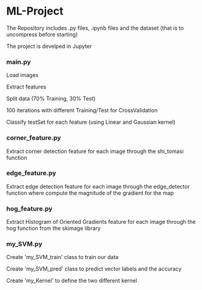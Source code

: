 # ML-Project

The Repository includes .py files, .ipynb files and the dataset (that is to uncompress before starting)

The project is develped in Jupyter



### main.py

Load images

Extract features 

Split data (70% Training, 30% Test)

100 iterations with different Training/Test for CrossValidation 

Classify testSet for each feature (using Linear and Gaussian kernel)



### corner_feature.py

Extract corner detection feature for each image through the shi_tomasi function



### edge_feature.py

Extract edge detection feature for each image through the edge_detector function where compute the magnitude of the gradient for the map



### hog_feature.py

Extract Histogram of Oriented Gradients feature for each image through the hog function from the skimage library



### my_SVM.py

Create 'my_SVM_train' class to train our data

Create 'my_SVM_pred' class to predict vector labels and the accuracy

Create 'my_Kernel' to define the two different kernel
